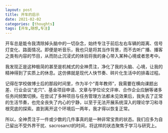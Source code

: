 ```yaml
---
layout: post
title: 开车的启示
date: 2021-02-02
categories: [thoughts]
tags: [开车,随想,专注]
---
```


开车总是能令我清除掉头脑中的一切杂念，始终专注于前后左右车辆的距离、信号灯变化、路面情况。即便是听音乐，我也只是将其当作背景，而不去听广播、播客之类有内容的节目，从而防止沉浸式的体验将我的身心带入某种心境或者思考中。

我发现正是这种极简的甚至是机械式的全神贯注，净化了我的头脑、心境，让我的精神得到了实质上的休息。这仿佛就是现代人快节奏、碎片化生活中的排毒过程。

记得在学校做博士后的那段时间里，作为半个“青年教师”，我需要在横向课题出差、行业会议“走穴”、基金项目申请、文章与学位论文评审、合作企业应酬等诸多任务间频繁切换。在尝试了多种项目与任务管理方法都未见效果后，我失去了正常的生活节奏，也完全丧失了内心的宁静，以至于无法开展系统深入的理论学习和寻根究底的探索。直到离开这个环境后一两年，我才得以恢复正常。

所以，全神贯注于一件或少数的几件事真的是一种非常宝贵的状态。我们应多为自己留出不受外界干扰、sacrosanct的时间，将这样的状态聚焦于学习与研究上。
